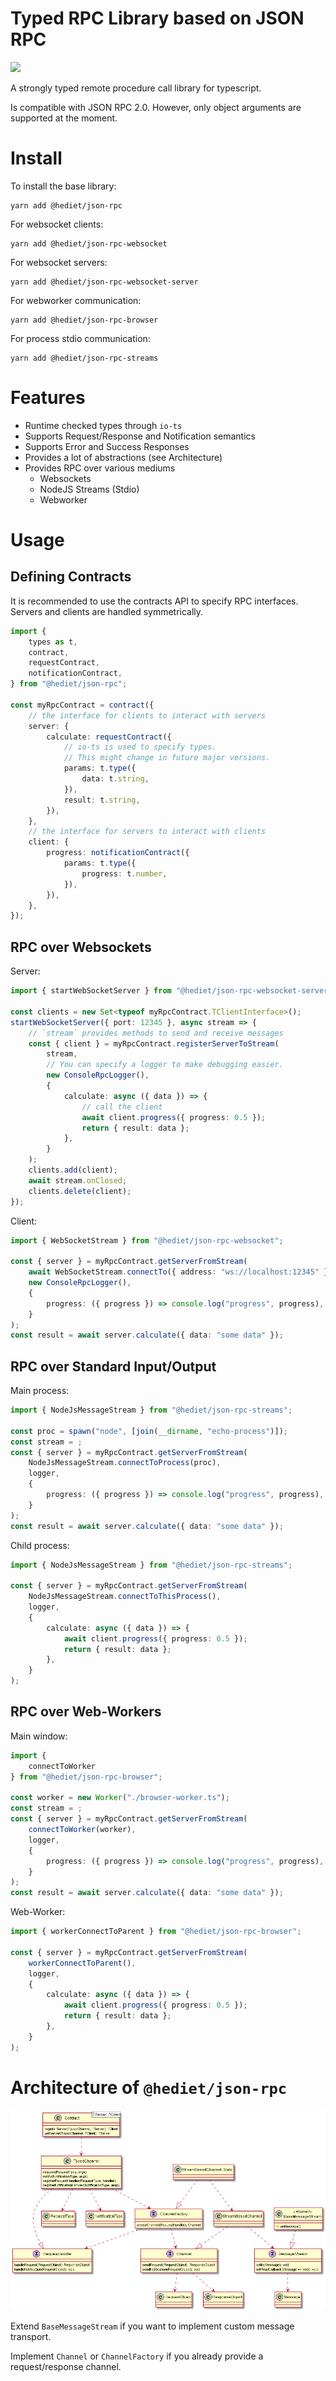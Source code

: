 # Typed RPC Library based on JSON RPC

[![](https://img.shields.io/twitter/follow/hediet_dev.svg?style=social)](https://twitter.com/intent/follow?screen_name=hediet_dev)

A strongly typed remote procedure call library for typescript.

Is compatible with JSON RPC 2.0. However, only object arguments are supported at the moment.

# Install

To install the base library:

```
yarn add @hediet/json-rpc
```

For websocket clients:

```
yarn add @hediet/json-rpc-websocket
```

For websocket servers:

```
yarn add @hediet/json-rpc-websocket-server
```

For webworker communication:

```
yarn add @hediet/json-rpc-browser
```

For process stdio communication:

```
yarn add @hediet/json-rpc-streams
```

# Features

-   Runtime checked types through `io-ts`
-   Supports Request/Response and Notification semantics
-   Supports Error and Success Responses
-   Provides a lot of abstractions (see Architecture)
-   Provides RPC over various mediums
    -   Websockets
    -   NodeJS Streams (Stdio)
    -   Webworker

# Usage

## Defining Contracts

It is recommended to use the contracts API to specify RPC interfaces.
Servers and clients are handled symmetrically.

```ts
import {
	types as t,
	contract,
	requestContract,
	notificationContract,
} from "@hediet/json-rpc";

const myRpcContract = contract({
	// the interface for clients to interact with servers
	server: {
		calculate: requestContract({
			// io-ts is used to specify types.
			// This might change in future major versions.
			params: t.type({
				data: t.string,
			}),
			result: t.string,
		}),
	},
	// the interface for servers to interact with clients
	client: {
		progress: notificationContract({
			params: t.type({
				progress: t.number,
			}),
		}),
	},
});
```

## RPC over Websockets

Server:

```ts
import { startWebSocketServer } from "@hediet/json-rpc-websocket-server";

const clients = new Set<typeof myRpcContract.TClientInterface>();
startWebSocketServer({ port: 12345 }, async stream => {
	// `stream` provides methods to send and receive messages
	const { client } = myRpcContract.registerServerToStream(
		stream,
		// You can specify a logger to make debugging easier.
		new ConsoleRpcLogger(),
		{
			calculate: async ({ data }) => {
				// call the client
				await client.progress({ progress: 0.5 });
				return { result: data };
			},
		}
	);
	clients.add(client);
	await stream.onClosed;
	clients.delete(client);
});
```

Client:

```ts
import { WebSocketStream } from "@hediet/json-rpc-websocket";

const { server } = myRpcContract.getServerFromStream(
	await WebSocketStream.connectTo({ address: "ws://localhost:12345" }),
	new ConsoleRpcLogger(),
	{
		progress: ({ progress }) => console.log("progress", progress),
	}
);
const result = await server.calculate({ data: "some data" });
```

## RPC over Standard Input/Output

Main process:

```ts
import { NodeJsMessageStream } from "@hediet/json-rpc-streams";

const proc = spawn("node", [join(__dirname, "echo-process")]);
const stream = ;
const { server } = myRpcContract.getServerFromStream(
	NodeJsMessageStream.connectToProcess(proc),
	logger,
	{
		progress: ({ progress }) => console.log("progress", progress),
	}
);
const result = await server.calculate({ data: "some data" });
```

Child process:

```ts
import { NodeJsMessageStream } from "@hediet/json-rpc-streams";

const { server } = myRpcContract.getServerFromStream(
	NodeJsMessageStream.connectToThisProcess(),
	logger,
	{
		calculate: async ({ data }) => {
			await client.progress({ progress: 0.5 });
			return { result: data };
		},
	}
);
```

## RPC over Web-Workers

Main window:

```ts
import {
	connectToWorker
} from "@hediet/json-rpc-browser";

const worker = new Worker("./browser-worker.ts");
const stream = ;
const { server } = myRpcContract.getServerFromStream(
	connectToWorker(worker),
	logger,
	{
		progress: ({ progress }) => console.log("progress", progress),
	}
);
const result = await server.calculate({ data: "some data" });
```

Web-Worker:

```ts
import { workerConnectToParent } from "@hediet/json-rpc-browser";

const { server } = myRpcContract.getServerFromStream(
	workerConnectToParent(),
	logger,
	{
		calculate: async ({ data }) => {
			await client.progress({ progress: 0.5 });
			return { result: data };
		},
	}
);
```

# Architecture of `@hediet/json-rpc`

![classes](docs/exported/main/Main.png)

Extend `BaseMessageStream` if you want to implement custom message transport.

Implement `Channel` or `ChannelFactory` if you already provide a request/response channel.
